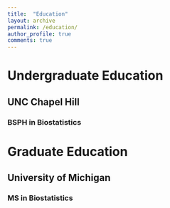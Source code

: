 ```yaml
---
title:  "Education"
layout: archive
permalink: /education/
author_profile: true
comments: true
---
```


# Undergraduate Education
## UNC Chapel Hill
### BSPH in Biostatistics

# Graduate Education
## University of Michigan
### MS in Biostatistics
